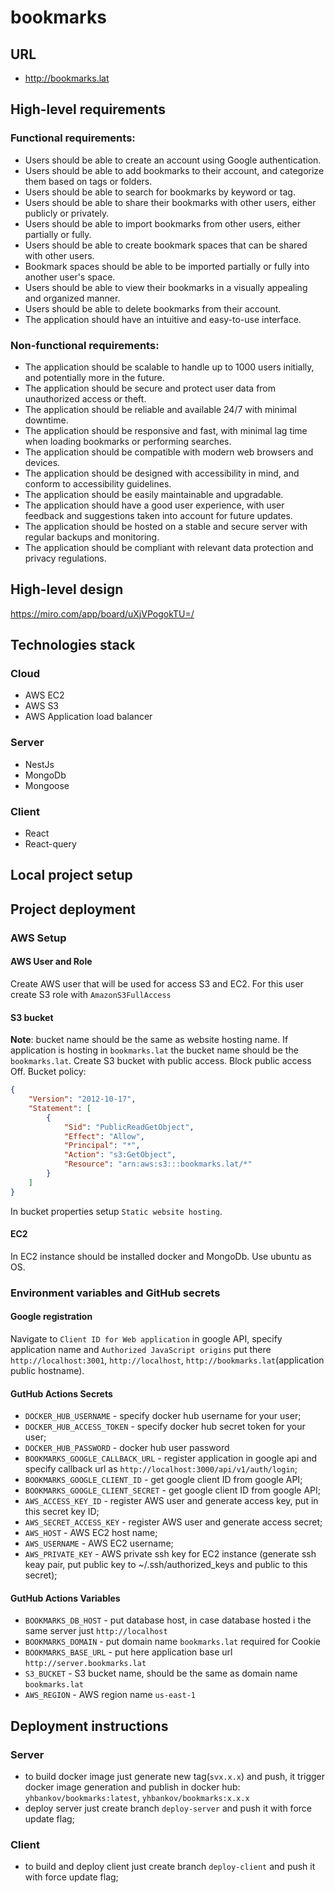 # bookmarks
## URL
* http://bookmarks.lat


## High-level requirements
### Functional requirements:
* Users should be able to create an account using Google authentication.
* Users should be able to add bookmarks to their account, and categorize them based on tags or folders.
* Users should be able to search for bookmarks by keyword or tag.
* Users should be able to share their bookmarks with other users, either publicly or privately.
* Users should be able to import bookmarks from other users, either partially or fully.
* Users should be able to create bookmark spaces that can be shared with other users.
* Bookmark spaces should be able to be imported partially or fully into another user's space.
* Users should be able to view their bookmarks in a visually appealing and organized manner.
* Users should be able to delete bookmarks from their account.
* The application should have an intuitive and easy-to-use interface.

### Non-functional requirements:
* The application should be scalable to handle up to 1000 users initially, and potentially more in the future.
* The application should be secure and protect user data from unauthorized access or theft.
* The application should be reliable and available 24/7 with minimal downtime.
* The application should be responsive and fast, with minimal lag time when loading bookmarks or performing searches.
* The application should be compatible with modern web browsers and devices.
* The application should be designed with accessibility in mind, and conform to accessibility guidelines.
* The application should be easily maintainable and upgradable.
* The application should have a good user experience, with user feedback and suggestions taken into account for future updates.
* The application should be hosted on a stable and secure server with regular backups and monitoring.
* The application should be compliant with relevant data protection and privacy regulations.

## High-level design
https://miro.com/app/board/uXjVPogokTU=/

## Technologies stack
### Cloud
* AWS EC2
* AWS S3
* AWS Application load balancer

### Server
* NestJs
* MongoDb
* Mongoose

### Client
* React
* React-query

## Local project setup


## Project deployment
### AWS Setup
#### AWS User and Role
Create AWS user that will be used for access S3 and EC2. For this user create S3 role with `AmazonS3FullAccess`

#### S3 bucket
**Note**: bucket name should be the same as website hosting name. If application is hosting in `bookmarks.lat` the bucket name should be the `bookmarks.lat`.
Create S3 bucket with public access.
Block public access Off.
Bucket policy:
```json
{
    "Version": "2012-10-17",
    "Statement": [
        {
            "Sid": "PublicReadGetObject",
            "Effect": "Allow",
            "Principal": "*",
            "Action": "s3:GetObject",
            "Resource": "arn:aws:s3:::bookmarks.lat/*"
        }
    ]
}
```
In bucket properties setup `Static website hosting`.
#### EC2
In EC2 instance should be installed docker and MongoDb. Use ubuntu as OS.

### Environment variables and GitHub secrets
#### Google registration
Navigate to `Client ID for Web application` in google API, specify application name and `Authorized JavaScript origins` put there `http://localhost:3001`, `http://localhost`, `http://bookmarks.lat`(application public hostname).

#### GutHub Actions Secrets
 - `DOCKER_HUB_USERNAME` - specify docker hub username for your user;
 - `DOCKER_HUB_ACCESS_TOKEN` - specify docker hub secret token for your user;
 - `DOCKER_HUB_PASSWORD` - docker hub user password
 - `BOOKMARKS_GOOGLE_CALLBACK_URL` - register application in google api and specify callback url as `http://localhost:3000/api/v1/auth/login`;
 - `BOOKMARKS_GOOGLE_CLIENT_ID` - get google client ID from google API;
 - `BOOKMARKS_GOOGLE_CLIENT_SECRET` - get google client ID from google API;
 - `AWS_ACCESS_KEY_ID` - register AWS user and generate access key, put in this secret key ID;
 - `AWS_SECRET_ACCESS_KEY` - register AWS user and generate access secret;
 - `AWS_HOST` - AWS EC2 host name;
 - `AWS_USERNAME` - AWS EC2 username;
 - `AWS_PRIVATE_KEY` - AWS private ssh key for EC2 instance (generate ssh keay pair, put public key to ~/.ssh/authorized_keys and public to this secret);

#### GutHub Actions Variables
 - `BOOKMARKS_DB_HOST` - put database host, in case database hosted i the same server just `http://localhost`
 - `BOOKMARKS_DOMAIN` - put domain name `bookmarks.lat` required for Cookie
 - `BOOKMARKS_BASE_URL` - put here application base url `http://server.bookmarks.lat`
 - `S3_BUCKET` - S3 bucket name, should be the same as domain name `bookmarks.lat`
 - `AWS_REGION` - AWS region name `us-east-1`

## Deployment instructions
### Server
 - to build docker image just generate new tag(`svx.x.x`) and push, it trigger docker image generation and publish in docker hub: `yhbankov/bookmarks:latest`, `yhbankov/bookmarks:x.x.x` 
 - deploy server just create branch `deploy-server` and push it with force update flag;

### Client
 - to build and deploy client just create branch `deploy-client` and push it with force update flag;
